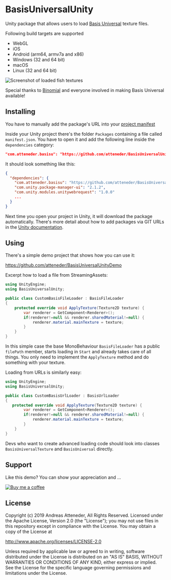 # BasisUniversalUnity

Unity package that allows users to load [Basis Universal](https://github.com/BinomialLLC/basis_universal) texture files.

Following build targets are supported

- WebGL
- iOS
- Android (arm64, armv7a and x86)
- Windows (32 and 64 bit)
- macOS
- Linux (32 and 64 bit)

![Screenshot of loaded fish textures](https://github.com/atteneder/BasisUniversalUnityDemo/raw/master/Images/fishes.png "Lots of fish basis universal textures loaded via BasisUniversalUnity")

Special thanks to [Binomial](http://www.binomial.info) and everyone involved in making Basis Universal available!

## Installing

You have to manually add the package's URL into your [project manifest](https://docs.unity3d.com/Manual/upm-manifestPrj.html)

Inside your Unity project there's the folder `Packages` containing a file called `manifest.json`. You have to open it and add the following line inside the `dependencies` category:

```json
"com.atteneder.basisu": "https://github.com/atteneder/BasisUniversalUnity.git",
```

It should look something like this:

```json
{
  "dependencies": {
    "com.atteneder.basisu": "https://github.com/atteneder/BasisUniversalUnity.git",
    "com.unity.package-manager-ui": "2.1.2",
    "com.unity.modules.unitywebrequest": "1.0.0"
    ...
  }
}
```

Next time you open your project in Unity, it will download the package automatically. There's more detail about how to add packages via GIT URLs in the [Unity documentation](https://docs.unity3d.com/Manual/upm-git.html).

## Using

There's a simple demo project that shows how you can use it:

<https://github.com/atteneder/BasisUniversalUnityDemo>

Excerpt how to load a file from StreamingAssets:

```C#
using UnityEngine;
using BasisUniversalUnity;

public class CustomBasisFileLoader : BasisFileLoader
{
    protected override void ApplyTexture(Texture2D texture) {
        var renderer = GetComponent<Renderer>();
        if(renderer!=null && renderer.sharedMaterial!=null) {
            renderer.material.mainTexture = texture;
        }
    }
}
```

In this simple case the base MonoBehaviour `BasisFileLoader` has a public `filePath` member, starts loading in `Start` and  already takes care of all things. You only need to implement the `ApplyTexture` method and do something with your texture.

Loading from URLs is similarly easy:

```C#
using UnityEngine;
using BasisUniversalUnity;

public class CustomBasisUrlLoader : BasisUrlLoader
{
   protected override void ApplyTexture(Texture2D texture) {
        var renderer = GetComponent<Renderer>();
        if(renderer!=null && renderer.sharedMaterial!=null) {
            renderer.material.mainTexture = texture;
        }
    }
}
```

Devs who want to create advanced loading code should look into classes `BasisUniversalTexture` and `BasisUniversal` directly.

## Support

Like this demo? You can show your appreciation and ...

[![Buy me a coffee](https://az743702.vo.msecnd.net/cdn/kofi1.png?v=0)](https://ko-fi.com/C0C3BW7G)

## License

Copyright (c) 2019 Andreas Atteneder, All Rights Reserved.
Licensed under the Apache License, Version 2.0 (the "License");
you may not use files in this repository except in compliance with the License.
You may obtain a copy of the License at

   <http://www.apache.org/licenses/LICENSE-2.0>

Unless required by applicable law or agreed to in writing, software
distributed under the License is distributed on an "AS IS" BASIS,
WITHOUT WARRANTIES OR CONDITIONS OF ANY KIND, either express or implied.
See the License for the specific language governing permissions and
limitations under the License.
